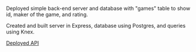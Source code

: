 Deployed simple back-end server and database with "games" table to show id, maker of the game, and rating. 

Created and built server in Express, database using Postgres, and queries using Knex.

[Deployed API](https://gmemory3.herokuapp.com/games)


